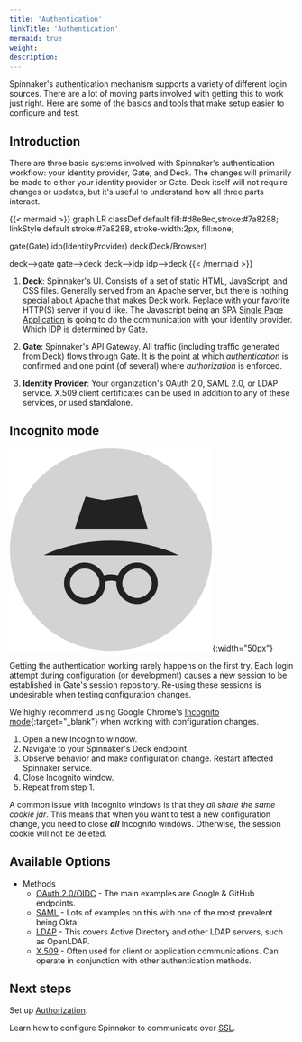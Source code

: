 ```yaml
---
title: 'Authentication'
linkTitle: 'Authentication'
mermaid: true
weight:
description:
---
```


Spinnaker's authentication mechanism supports a variety of different login sources.  There are a lot of moving parts involved with
getting this to work just right.  Here are some of the basics and tools that make setup easier to configure and test.  

## Introduction

There are three basic systems involved with Spinnaker's authentication workflow: your identity provider, Gate, and Deck.  The changes will primarily be made to either your identity provider or Gate.  Deck itself will not require changes or updates, but it's useful to understand how all three parts interact.

{{< mermaid >}}
graph LR
classDef default fill:#d8e8ec,stroke:#7a8288;
linkStyle default stroke:#7a8288, stroke-width:2px, fill:none;

gate(Gate)
idp(IdentityProvider)
deck(Deck/Browser)

deck-->gate
gate-->deck
deck-->idp
idp-->deck
{{< /mermaid >}}

1. **Deck**: Spinnaker's UI. Consists of a set of static HTML, JavaScript, and CSS files. Generally
 served from an Apache server, but there is nothing special about Apache that makes Deck work.
 Replace with your favorite HTTP(S) server if you'd like.  The Javascript being an SPA [Single Page Application](https://en.wikipedia.org/wiki/Single-page_application) is going to do 
 the communication with your identity provider.  Which IDP is determined by Gate.

1. **Gate**: Spinnaker's API Gateway. All traffic (including traffic generated from Deck) flows
through Gate. It is the point at which _authentication_ is confirmed and one point (of several)
where _authorization_ is enforced.  

1. **Identity Provider**: Your organization's OAuth 2.0, SAML 2.0, or LDAP service. X.509
client certificates can be used in addition to any of these services, or used standalone.

## Incognito mode

![Incognito logo](./incognito.png){:width="50px"}

Getting the authentication working rarely happens on the first try. Each login attempt
 during configuration (or development) causes a new session to be established in Gate's session
 repository. Re-using these sessions is undesirable when testing configuration changes.

We highly recommend using Google Chrome's [Incognito
mode](https://support.google.com/chrome/answer/95464?source=gsearch&hl=en){:target="\_blank"}
when working with configuration changes.

1. Open a new Incognito window.
1. Navigate to your Spinnaker's Deck endpoint.
1. Observe behavior and make configuration change. Restart affected Spinnaker service.
1. Close Incognito window.
1. Repeat from step 1.

A common issue with Incognito windows is that they _all share the same cookie jar_. This means that
 when you want to test a new configuration change, you need to close **_all_** Incognito windows.
 Otherwise, the session cookie will not be deleted.


## Available Options
* Methods
    * [OAuth 2.0/OIDC](./oauth/) - The main examples are Google & GitHub endpoints.  
    * [SAML](./saml/) - Lots of examples on this with one of the most prevalent being Okta.  
    * [LDAP](./ldap/) - This covers Active Directory and other LDAP servers, such as OpenLDAP.
    * [X.509](./x509/) - Often used for client or application communications.  Can operate in conjunction with other authentication methods.  

## Next steps

Set up [Authorization](/docs/v1.19/setup/security/authorization/).

Learn how to configure Spinnaker to communicate over [SSL](/docs/v1.19/setup/security/ssl).
